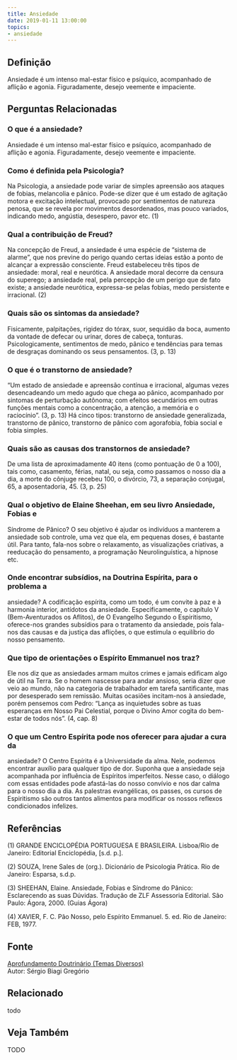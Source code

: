 ```yaml
---
title: Ansiedade
date: 2019-01-11 13:00:00
topics: 
- ansiedade
---
```


## Definição
Ansiedade é um intenso mal-estar físico e psíquico, acompanhado de aflição e
agonia. Figuradamente, desejo veemente e impaciente.  


## Perguntas Relacionadas

### O que é a ansiedade?
Ansiedade é um intenso mal-estar físico e psíquico, acompanhado de
aflição e agonia. Figuradamente, desejo veemente e impaciente.

### Como é definida pela Psicologia?
Na Psicologia, a ansiedade pode variar de simples apreensão aos
ataques de fobias, melancolia e pânico. Pode-se dizer que é um estado de
agitação motora e excitação intelectual, provocado por sentimentos de
natureza penosa, que se revela por movimentos desordenados, mas pouco
variados, indicando medo, angústia, desespero, pavor etc. (1)

### Qual a contribuição de Freud?
Na concepção de Freud, a ansiedade é uma espécie de “sistema de alarme”,
que nos previne do perigo quando certas ideias estão a ponto de alcançar
a expressão consciente. Freud estabeleceu três tipos de ansiedade:
moral, real e neurótica. A ansiedade moral decorre da censura do
superego; a ansiedade real, pela percepção de um perigo que de fato
existe; a ansiedade neurótica, expressa-se pelas fobias, medo
persistente e irracional. (2)

### Quais são os sintomas da ansiedade?
Fisicamente, palpitações, rigidez do tórax, suor, sequidão da
boca, aumento da vontade de defecar ou urinar, dores de cabeça,
tonturas. Psicologicamente, sentimentos de medo, pânico e
tendências para temas de desgraças dominando os seus pensamentos. (3, p.
13)

### O que é o transtorno de ansiedade?
“Um estado de ansiedade e apreensão contínua e irracional, algumas vezes
desencadeando um medo agudo que chega ao pânico, acompanhado por
sintomas de perturbação autônoma; com efeitos secundários em outras
funções mentais como a concentração, a atenção, a memória e o
raciocínio”. (3, p. 13) Há cinco tipos: transtorno de ansiedade
generalizada, transtorno de pânico, transtorno de pânico com agorafobia,
fobia social e fobia simples.

### Quais são as causas dos transtornos de ansiedade?
De uma lista de aproximadamente 40 itens (como pontuação de 0 a 100),
tais como, casamento, férias, natal, ou seja, como passamos o nosso dia
a dia, a morte do cônjuge recebeu 100, o divórcio, 73, a separação
conjugal, 65, a aposentadoria, 45. (3, p. 25)

### Qual o objetivo de Elaine Sheehan, em seu livro Ansiedade, Fobias e
Síndrome de Pânico?
O seu objetivo é ajudar os indivíduos a manterem a ansiedade sob
controle, uma vez que ela, em pequenas doses, é bastante útil. Para
tanto, fala-nos sobre o relaxamento, as visualizações criativas, a
reeducação do pensamento, a programação Neurolinguística, a hipnose etc.

### Onde encontrar subsídios, na Doutrina Espírita, para o problema a
ansiedade?
A codificação espírita, como um todo, é um convite à paz e à harmonia
interior, antídotos da ansiedade. Especificamente, o capítulo V
(Bem-Aventurados os Aflitos), de O Evangelho Segundo o Espiritismo,
oferece-nos grandes subsídios para o tratamento da ansiedade, pois
fala-nos das causas e da justiça das aflições, o que estimula o
equilíbrio do nosso pensamento.

### Que tipo de orientações o Espírito Emmanuel nos traz?
Ele nos diz que as ansiedades armam muitos crimes e jamais edificam algo
de útil na Terra. Se o homem nascesse para andar ansioso, seria dizer
que veio ao mundo, não na categoria de trabalhador em tarefa
santificante, mas por desesperado sem remissão. Muitas ocasiões
incitam-nos à ansiedade, porém pensemos com Pedro: “Lança as inquietudes
sobre as tuas esperanças em Nosso Pai Celestial, porque o Divino Amor
cogita do bem-estar de todos nós”. (4, cap. 8)

### O que um Centro Espírita pode nos oferecer para ajudar a cura da
ansiedade?
O Centro Espírita é a Universidade da alma. Nele, podemos encontrar
auxílio para qualquer tipo de dor. Suponha que a ansiedade seja
acompanhada por influência de Espíritos imperfeitos. Nesse caso, o
diálogo com essas entidades pode afastá-las do nosso convívio e nos dar
calma para o nosso dia a dia. As palestras evangélicas, os passes, os
cursos de Espiritismo são outros tantos alimentos para modificar os
nossos reflexos condicionados infelizes.


## Referências
(1) GRANDE ENCICLOPÉDIA PORTUGUESA E BRASILEIRA. Lisboa/Rio de Janeiro:
Editorial Enciclopédia, \[s.d. p.\].

(2) SOUZA, Irene Sales de (org.). Dicionário de Psicologia Prática.
Rio de Janeiro: Esparsa, s.d.p.

(3) SHEEHAN, Elaine. Ansiedade, Fobias e Síndrome do Pânico:
Esclarecendo as suas Dúvidas. Tradução de ZLF Assessoria Editorial. São
Paulo: Ágora, 2000. (Guias Ágora)

(4) XAVIER, F. C. Pão Nosso, pelo Espírito Emmanuel. 5. ed. Rio de
Janeiro: FEB, 1977.

## Fonte
[Aprofundamento Doutrinário (Temas Diversos)](https://sites.google.com/view/aprofundamentodoutrinario/ansiedade-psicologia-e-espiritismo)  
Autor: Sérgio Biagi Gregório

## Relacionado
todo

## Veja Também
TODO

